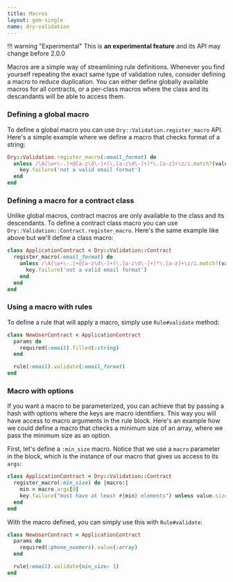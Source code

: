 ```yaml
---
title: Macros
layout: gem-single
name: dry-validation
---
```


!!! warning "Experimental"
  This is **an experimental feature** and its API may change before 2.0.0

Macros are a simple way of streamlining rule definitions. Whenever you find yourself repeating the exact same type of validation rules, consider defining a macro to reduce duplication. You can either define globally available macros for all contracts, or a per-class macros where the class and its descandants will be able to access them.

### Defining a global macro

To define a global macro you can use `Dry::Validation.register_macro` API. Here's a simple example where we define a macro that checks format of a string:

```ruby
Dry::Validation.register_macro(:email_format) do
  unless /\A[\w+\-.]+@[a-z\d\-]+(\.[a-z\d\-]+)*\.[a-z]+\z/i.match?(value)
    key.failure('not a valid email format')
  end
end
```

### Defining a macro for a contract class

Unlike global macros, contract macros are only available to the class and its descendants. To define a contract class macro you can use `Dry::Validation::Contract.register_macro`. Here's the same example like above but we'll define a class macro:

```ruby
class ApplicationContract < Dry::Validation::Contract
  register_macro(:email_format) do
    unless /\A[\w+\-.]+@[a-z\d\-]+(\.[a-z\d\-]+)*\.[a-z]+\z/i.match?(value)
      key.failure('not a valid email format')
    end
  end
end
```

### Using a macro with rules

To define a rule that will apply a macro, simply use `Rule#validate` method:

```ruby
class NewUserContract < ApplicationContract
  params do
    required(:email).filled(:string)
  end

  rule(:email).validate(:email_format)
end
```

### Macro with options

If you want a macro to be parameterized, you can achieve that by passing a hash with options where the keys are macro identifiers. This way you will have access to macro arguments in the rule block. Here's an example how we could define a macro that checks a minimum size of an array, where we pass the minimum size as an option.

First, let's define a `:min_size` macro. Notice that we use a `macro` parameter in the block, which is the instance of our macro that gives us access to its `args`:

```ruby
class ApplicationContract < Dry::Validation::Contract
  register_macro(:min_size) do |macro:|
    min = macro.args[0]
    key.failure("must have at least #{min} elements") unless value.size >= min
  end
end
```

With the macro defined, you can simply use this with `Rule#validate`:

```ruby
class NewUserContract < ApplicationContract
  params do
    required(:phone_numbers).value(:array)
  end

  rule(:email).validate(min_size: 1)
end
```